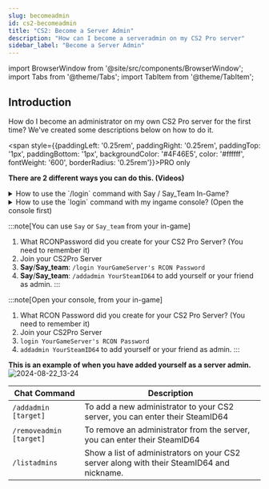 ```yaml
---
slug: becomeadmin
id: cs2-becomeadmin
title: "CS2: Become a Server Admin"
description: "How can I become a serveradmin on my CS2 Pro server"
sidebar_label: "Become a Server Admin"
---
```


import BrowserWindow from '@site/src/components/BrowserWindow';
import Tabs from '@theme/Tabs';
import TabItem from '@theme/TabItem';

## Introduction
How do I become an administrator on my own CS2 Pro server for the first time? We've created some descriptions below on how to do it.

<span style={{paddingLeft: '0.25rem', paddingRight: '0.25rem', paddingTop: '1px', paddingBottom: '1px', backgroundColor: '#4F46E5', color: '#ffffff', fontWeight: '600', borderRadius: '0.25rem'}}>PRO only</span>

**There are 2 different ways you can do this. (Videos)**
<details>
  <summary>How to use the `/login` command with Say / Say_Team In-Game?</summary>

<video playsinline autoPlay muted width="100%">
  <source src="https://dl.fsho.st/videos/cs2-admin-login2.mp4"/>
</video>
</details>

<details>
 <summary>How to use the `login` command with my ingame console? (Open the console first)</summary>

<video playsinline autoPlay muted width="100%">
  <source src="https://dl.fsho.st/videos/cs2-admin-console-login.mp4" type="video/mp4"/>
</video>
</details>

:::note[You can use `Say` or `Say_team` from your in-game]
1. What RCONPassword did you create for your CS2 Pro Server? (You need to remember it)
2. Join your CS2Pro Server
3. **Say**/**Say_team**: `/login YourGameServer's RCON Password`
4. **Say**/**Say_team**: `/addadmin YourSteamID64` to add yourself or your friend as admin.
:::

:::note[Open your console, from your in-game]
1. What RCON Password did you create for your CS2 Pro Server? (You need to remember it)
2. Join your CS2Pro Server
3. `login YourGameServer's RCON Password` 
4. `addadmin YourSteamID64` to add yourself or your friend as admin.
:::

**This is an example of when you have added yourself as a server admin.**
![2024-08-22_13-24](https://github.com/user-attachments/assets/74a456ce-627a-4508-ab33-c827415b6593)


| Chat Command | Description |
| ------------ | ----------- |
| `/addadmin [target]` | To add a new administrator to your CS2 server, you can enter their SteamID64 |
| `/removeadmin [target]` | To remove an administrator from the server, you can enter their SteamID64 |
| `/listadmins` | Show a list of administrators on your CS2 server along with their SteamID64 and nickname. |
